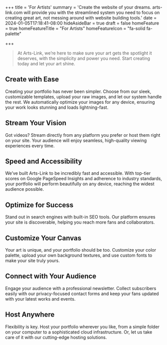 +++
title = 'For Artists'
summary = 'Create the website of your dreams. arts-link.com will provide you with the streamlined system you need to focus on creating great art, not messing around with website building tools.'
date = 2024-01-05T17:18:41-08:00
hideAsideBar = true
draft = false
homeFeature = true
homeFeatureTitle = "For Artists"
homeFeatureIcon = "fa-solid fa-palette"


+++

> At Arts-Link, we’re here to make sure your art gets the spotlight it deserves, with the simplicity and power you need. Start creating today and let your art shine.

## Create with Ease

Creating your portfolio has never been simpler. Choose from our sleek, customizable templates, upload your raw images, and let our system handle the rest. We automatically optimize your images for any device, ensuring your work looks stunning and loads lightning-fast.

<!--more-->

## Stream Your Vision

Got videos? Stream directly from any platform you prefer or host them right on your site. Your audience will enjoy seamless, high-quality viewing experiences every time.

## Speed and Accessibility

We’ve built Arts-Link to be incredibly fast and accessible. With top-tier scores on Google PageSpeed Insights and adherence to industry standards, your portfolio will perform beautifully on any device, reaching the widest audience possible.

## Optimize for Success

Stand out in search engines with built-in SEO tools. Our platform ensures your site is discoverable, helping you reach more fans and collaborators.

## Customize Your Canvas

Your art is unique, and your portfolio should be too. Customize your color palette, upload your own background textures, and use custom fonts to make your site truly yours.

## Connect with Your Audience

Engage your audience with a professional newsletter. Collect subscribers easily with our privacy-focused contact forms and keep your fans updated with your latest works and events.

## Host Anywhere
Flexibility is key. Host your portfolio wherever you like, from a simple folder on your computer to a sophisticated cloud infrastructure. Or, let us take care of it with our cutting-edge hosting solutions.
